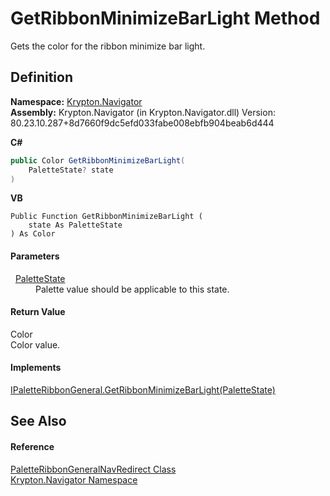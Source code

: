 # GetRibbonMinimizeBarLight Method


Gets the color for the ribbon minimize bar light.



## Definition
**Namespace:** <a href="a21ac074-d119-3dc6-bd1c-d3a12c0128bc.md">Krypton.Navigator</a>  
**Assembly:** Krypton.Navigator (in Krypton.Navigator.dll) Version: 80.23.10.287+8d7660f9dc5efd033fabe008ebfb904beab6d444

**C#**
``` C#
public Color GetRibbonMinimizeBarLight(
	PaletteState? state
)
```
**VB**
``` VB
Public Function GetRibbonMinimizeBarLight ( 
	state As PaletteState
) As Color
```



#### Parameters
<dl><dt>  <a href="93e626cd-00cf-240e-06c6-ab4d47e982ba.md">PaletteState</a></dt><dd>Palette value should be applicable to this state.</dd></dl>

#### Return Value
Color  
Color value.

#### Implements
<a href="213b30fd-0344-e584-1f1f-ebf7d15e57c3.md">IPaletteRibbonGeneral.GetRibbonMinimizeBarLight(PaletteState)</a>  


## See Also


#### Reference
<a href="830121be-9e49-931e-920f-f45bae503422.md">PaletteRibbonGeneralNavRedirect Class</a>  
<a href="a21ac074-d119-3dc6-bd1c-d3a12c0128bc.md">Krypton.Navigator Namespace</a>  
